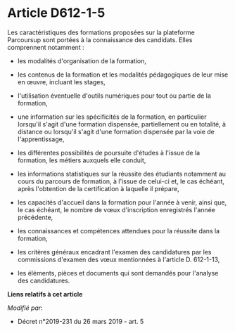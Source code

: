 # Article D612-1-5

Les caractéristiques des formations proposées sur la plateforme Parcoursup sont portées à la connaissance des candidats.
Elles comprennent notamment :

- les modalités d'organisation de la formation,

- les contenus de la formation et les modalités pédagogiques de leur mise en œuvre, incluant les stages,

- l'utilisation éventuelle d'outils numériques pour tout ou partie de la formation,

- une information sur les spécificités de la formation, en particulier lorsqu'il s'agit d'une formation dispensée,
partiellement ou en totalité, à distance ou lorsqu'il s'agit d'une formation dispensée par la voie de l'apprentissage,

- les différentes possibilités de poursuite d'études à l'issue de la formation, les métiers auxquels elle conduit,

- les informations statistiques sur la réussite des étudiants notamment au cours du parcours de formation, à l'issue de
celui-ci et, le cas échéant, après l'obtention de la certification à laquelle il prépare,

- les capacités d'accueil dans la formation pour l'année à venir, ainsi que, le cas échéant, le nombre de vœux d'inscription
enregistrés l'année précédente,

- les connaissances et compétences attendues pour la réussite dans la formation,

- les critères généraux encadrant l'examen des candidatures par les commissions d'examen des vœux mentionnées à l'article D.
612-1-13,

- les éléments, pièces et documents qui sont demandés pour l'analyse des candidatures.

**Liens relatifs à cet article**

_Modifié par_:

  - Décret n°2019-231 du 26 mars 2019 - art. 5
